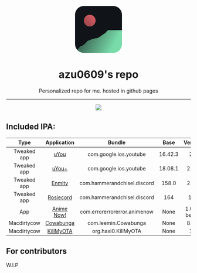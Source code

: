 <div align="center">
    <img src="./favicon.png">
    <h1>azu0609's repo</h1>
    <p>Personalized repo for me. hosted in github pages</p>
    <hr />
    <a href="https://github.com/azu0609/repo/actions/workflows/Update.yaml"><img src="https://github.com/azu0609/repo/actions/workflows/Update.yaml/badge.svg" /> </a>
</div>


## Included IPA:
| Type |Application | Bundle | Base | Version | Author | Status |
|:----:|:----------:|:------:|:------------:|:-------:|:------:|:------:
| Tweaked app | [uYou](https://github.com/MiRO92/uYou-for-YouTube) | com.google.ios.youtube | 16.42.3 | 2.1 | [MIRO92](https://github.com/MiRO92) | Semi |
| Tweaked app | [uYou+](https://github.com/qnblackcat/uYouPlus) | com.google.ios.youtube | 18.08.1 | 2.3.1 | [qnblackcat](https://github.com/qnblackcat) | Work |
| Tweaked app | [Enmity](https://enmity.app) | com.hammerandchisel.discord | 158.0 | 2.1.4 | [enmity-mod](https://github.com/enmity-mod) | Work |
| Tweaked app | [Rosiecord](https://github.com/acquitelol/rosiecord) | com.hammerandchisel.discord | 164 | 164 | [acquitelol](https://github.com/acquitelol) | Not work |
| App | [Anime Now!](https://github.com/AnimeNow-Team/AnimeNow) | com.errorerrorerror.animenow | None | 1.0.0-beta.1 | [errorerrorerror](https://github.com/errorerrorerror) | Work |
| Macdirtycow | [Cowabunga](https://github.com/leminlimez/Cowabunga) | com.leemin.Cowabunga | None | 8.1.1 | [leminlimez](https://github.com/leminlimez) | Work |
| Macdirtycow | [KillMyOTA](https://github.com/haxi0/KillMyOTA) | org.haxi0.KillMyOTA | None | 1.1 | [haxi0](https://github.com/haxi0) | Work |

## For contributors
W.I.P